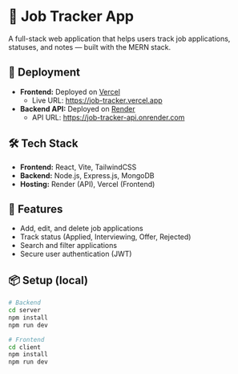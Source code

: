 # 🧩 Job Tracker App

A full-stack web application that helps users track job applications, statuses, and notes — built with the MERN stack.

## 🚀 Deployment
- **Frontend:** Deployed on [Vercel](https://vercel.com)
  - Live URL: https://job-tracker.vercel.app  
- **Backend API:** Deployed on [Render](https://render.com)
  - API URL: https://job-tracker-api.onrender.com  

## 🛠️ Tech Stack
- **Frontend:** React, Vite, TailwindCSS  
- **Backend:** Node.js, Express.js, MongoDB  
- **Hosting:** Render (API), Vercel (Frontend)

## 🌟 Features
- Add, edit, and delete job applications  
- Track status (Applied, Interviewing, Offer, Rejected)  
- Search and filter applications  
- Secure user authentication (JWT)

## 📦 Setup (local)
```bash
# Backend
cd server
npm install
npm run dev

# Frontend
cd client
npm install
npm run dev
